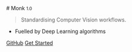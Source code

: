 <title>HOME</title>
<!-- _coverpage.md -->
<head>
</head>
# Monk <small>1.0</small>

> Standardising Computer Vision workflows.

- Fuelled by Deep Learning algorithms

[GitHub](https://github.com/abhi-kumar/monk_v1)
[Get Started](introduction.md)